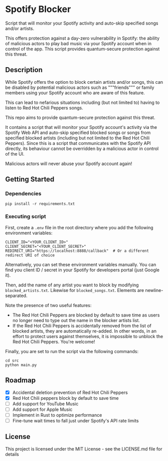 # Spotify Blocker

Script that will monitor your Spotify activity and auto-skip specified songs and/or artists. 

This offers protection against a day-zero vulnerability in Spotify: the ability of malicious actors to play bad music via your Spotify account when in control of the app. This script provides quantum-secure protection against this threat.

## Description

While Spotify offers the option to block certain artists and/or songs, this can be disabled by potential malicious actors such as """friends""" or family members using your Spotify account who are aware of this feature.

This can lead to nefarious situations including (but not limited to) having to listen to Red Hot Chili Peppers songs.

This repo aims to provide quantum-secure protection against this threat.

It contains a script that will monitor your Spotify account's activity via the Spotify Web API and auto-skip specified blocked songs or songs from specified blocked artists (including but not limited to the Red Hot Chili Peppers). Since this is a script that communicates with the Spotify API directly, its behaviour cannot be overridden by a malicious actor in control of the UI.

Malicious actors will never abuse your Spotify account again!

## Getting Started

### Dependencies

`pip install -r requirements.txt`

### Executing script

First, create a `.env` file in the root directory where you add the following environment variables:
```
CLIENT_ID="<YOUR_CLIENT_ID>"
CLIENT_SECRET="<YOUR_CLIENT_SECRET>"
REDIRECT_URI="https://localhost:8888/callback"  # Or a different redirect URI of choice
```
Alternatively, you can set these environment variables manually.
You can find you client ID / secret in your Spotify for developers portal (just Google it).

Then, add the name of any artist you want to block by modifying `blocked_artists.txt`. Likewise for `blocked_songs.txt`. Elements are newline-separated.

Note the presence of two useful features:
- The Red Hot Chili Peppers are blocked by default to save time as users no longer need to type out the name in the blocker artists list.
- If the Red Hot Chili Peppers is accidentally removed from the list of blocked artists, they are automatically re-added. In other words, in an effort to protect users against themselves, it is impossible to unblock the Red Hot Chili Peppers. You're welcome!

Finally, you are set to run the script via the following commands:
```
cd src
python main.py
```

## Roadmap

- [x] Accidental deletion prevention of Red Hot Chili Peppers
- [x] Red Hot Chili peppers block by default to save time
- [ ] Add support for YouTube Music
- [ ] Add support for Apple Music
- [ ] Implement in Rust to optimize performance
- [ ] Fine-tune wait times to fall just under Spotify's API rate limits

## License

This project is licensed under the MIT License - see the LICENSE.md file for details
